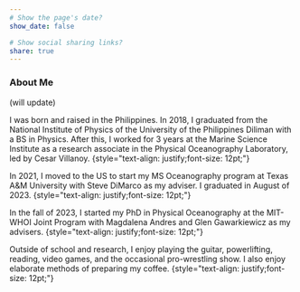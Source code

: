 ```yaml
---
# Show the page's date?
show_date: false

# Show social sharing links?
share: true
---
```

### About Me ###

(will update)

I was born and raised in the Philippines. In 2018, I graduated from the National Institute of Physics of the University of the Philippines Diliman with a BS in Physics. After this, I worked for 3 years at the Marine Science Institute as a research associate in the Physical Oceanography Laboratory, led by Cesar Villanoy.
{style="text-align: justify;font-size: 12pt;"}

In 2021, I moved to the US to start my MS Oceanography program at Texas A&M University with Steve DiMarco as my adviser. I graduated in August of 2023.
{style="text-align: justify;font-size: 12pt;"}

In the fall of 2023, I started my PhD in Physical Oceanography at the MIT-WHOI Joint Program with Magdalena Andres and Glen Gawarkiewicz as my advisers.
{style="text-align: justify;font-size: 12pt;"}

Outside of school and research, I enjoy playing the guitar, powerlifting, reading, video games, and the occasional pro-wrestling show. I also enjoy elaborate methods of preparing my coffee.
{style="text-align: justify;font-size: 12pt;"}


